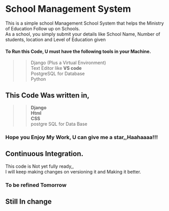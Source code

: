 # School Management System<br>
This is a simple school Management School System that helps the Ministry of Education Follow up on Schools.<br>
As a school, you simply submit your details like School Name, Number of students, location and Level of Education given
#### To Run this Code, U must have the following tools in your Machine.<br>

>>Django (Plus a Virtual Environment)<br>
>>Text Editor like **VS code**<br>
>>PostgreSQL for Database<br>
>>Python<br>
## This Code Was written in,
>>**Django**<br>
>>**Html**<br>
>>**CSS**<br>
>> postgre SQL for Data Base
### Hope you Enjoy My Work, U can give me a star,,Haahaaaa!!!

## Continuous Integration.
This code is Not yet fully ready,,<br>
I will keep making changes on versioning it and Making it better.<br>

### To be refined Tomorrow
## Still In change
